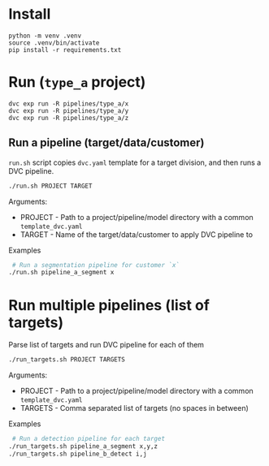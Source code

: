 
# Install 

```
python -m venv .venv
source .venv/bin/activate
pip install -r requirements.txt
```

# Run (`type_a` project)

```
dvc exp run -R pipelines/type_a/x
dvc exp run -R pipelines/type_a/y
dvc exp run -R pipelines/type_a/z

```

## Run a pipeline (target/data/customer) 

`run.sh` script copies `dvc.yaml` template for a target division, and then runs a DVC pipeline.
 
```bash
./run.sh PROJECT TARGET 
```
Arguments:
- PROJECT - Path to a project/pipeline/model directory with a common `template_dvc.yaml`
- TARGET - Name of the target/data/customer to apply DVC pipeline to

Examples 
```bash
 # Run a segmentation pipeline for customer `x`
./run.sh pipeline_a_segment x
```

# Run multiple pipelines (list of targets)

Parse list of targets and run DVC pipeline for each of them
 
```bash
./run_targets.sh PROJECT TARGETS 
```
Arguments:
- PROJECT - Path to a project/pipeline/model directory with a common `template_dvc.yaml`
- TARGETS - Comma separated list of targets (no spaces in between)

Examples 
```bash
 # Run a detection pipeline for each target
./run_targets.sh pipeline_a_segment x,y,z
./run_targets.sh pipeline_b_detect i,j
```